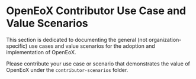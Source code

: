 # OpenEoX Contributor Use Case and Value Scenarios
This section is dedicated to documenting the general (not organization-specific) use cases and value scenarios for the adoption and implementation of OpenEoX.

Please contribute your use case or scenario that demonstrates the value of OpenEoX under the `contributor-scenarios` folder.